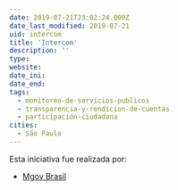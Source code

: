 ```yaml
---
date: 2019-07-21T23:02:24.000Z
date_last_modified: 2019-07-21
uid: intercom
title: 'Intercom'
description: ''
type: 
website: 
date_ini: 
date_end: 
tags:
  - monitoreo-de-servicios-publicos
  - transparencia-y-rendicion-de-cuentas
  - participación-ciudadana
cities: 
  - São Paulo
---
```


Esta iniciativa fue realizada por:

- [Mgov Brasil](/organizaciones/mgov-brasil)

